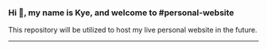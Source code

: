 ### Hi 👋, my name is Kye, and welcome to #personal-website

This repository will be utilized to host my live personal website in the future.

****
